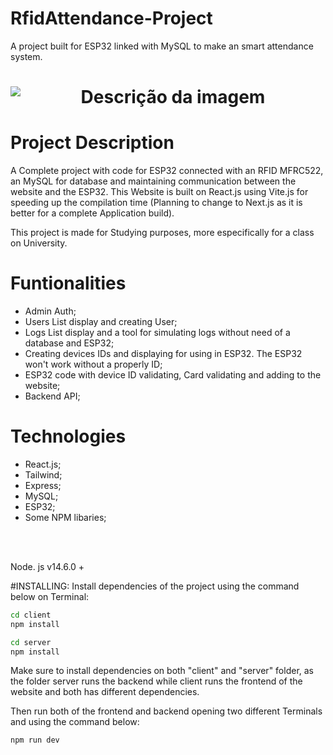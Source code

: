 # RfidAttendance-Project
A project built for ESP32 linked with MySQL to make an smart attendance system.

<h1 align="center">  
    <img src="https://media.discordapp.net/attachments/839669500747186186/1118301018371924138/image.png?width=1380&height=671" alt="Descrição da imagem" style="margin-top: 32px; display:block; margin: auto" >
</h1>



# Project Description
A Complete project with code for ESP32 connected with an RFID MFRC522, an MySQL for database and maintaining communication between the website and the ESP32.
This Website is built on React.js using Vite.js for speeding up the compilation time (Planning to change to Next.js as it is better for a complete Application build).

This project is made for Studying purposes, more especifically for a class on University.

# Funtionalities

- Admin Auth;
- Users List display and creating User;
- Logs List display and a tool for simulating logs without need of a database and ESP32;
- Creating devices IDs and displaying for using in ESP32. The ESP32 won't work without a properly ID;
- ESP32 code with device ID validating, Card validating and adding to the website;
- Backend API;


# Technologies

- React.js;
- Tailwind;
- Express;
- MySQL;
- ESP32;
- Some NPM libaries;



<br>
<br>

Node. js v14.6.0 +

#INSTALLING:
Install dependencies of the project using the command below on Terminal:
 
```bash
cd client
npm install
```

```bash
cd server
npm install
```

Make sure to install dependencies on both "client" and "server" folder, 
as the folder server runs the backend while client runs the frontend of
the website and both has different dependencies.

Then run both of the frontend and backend opening two different Terminals and using the command below:

```bash
npm run dev
```
